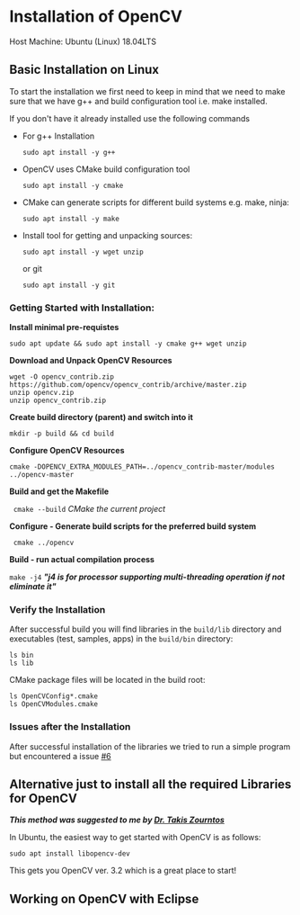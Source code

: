 
# Installation of OpenCV 

Host Machine: Ubuntu (Linux) 18.04LTS 

## Basic Installation on Linux 

To start the installation we first need to keep in mind that we need to make sure that we have g++ and build configuration tool i.e. make installed. 

If you don't have it already installed use the following commands 

* For g++ Installation

	```sudo apt install -y g++```

* OpenCV uses CMake build configuration tool

	```sudo apt install -y cmake```

* CMake can generate scripts for different build systems e.g. make, ninja:

	```sudo apt install -y make```

* Install tool for getting and unpacking sources:

	```sudo apt install -y wget unzip```

   or git

	```sudo apt install -y git```

### Getting Started with Installation:

**Install minimal pre-requistes**

```
sudo apt update && sudo apt install -y cmake g++ wget unzip
```

**Download and Unpack OpenCV Resources**

```wget -O opencv.zip https://github.com/opencv/opencv/archive/master.zip
wget -O opencv_contrib.zip https://github.com/opencv/opencv_contrib/archive/master.zip
unzip opencv.zip
unzip opencv_contrib.zip
```

**Create build directory (parent) and switch into it**

```mkdir -p build && cd build```

**Configure OpenCV Resources**

```cmake -DOPENCV_EXTRA_MODULES_PATH=../opencv_contrib-master/modules ../opencv-master```

**Build and get the Makefile**

``` cmake --build```    _CMake the current project_

**Configure - Generate build scripts for the preferred build system**

``` cmake ../opencv```

**Build - run actual compilation process**

```make -j4```    **_"j4 is for processor supporting multi-threading operation if not eliminate it"_**

### Verify the Installation

After successful build you will find libraries in the ```build/lib``` directory and executables (test, samples, apps) in the ```build/bin``` directory:

```
ls bin
ls lib
```

CMake package files will be located in the build root:

```
ls OpenCVConfig*.cmake
ls OpenCVModules.cmake
```

### Issues after the Installation

After successful installation of the libraries we tried to run a simple program but encountered a issue [#6](https://github.com/zrajani/Image_Beautification_and_Advancement/issues/6) 

## Alternative just to install all the required Libraries for OpenCV

**_This method was suggested to me by [Dr. Takis Zourntos](https://github.com/takiszourntos)_**

In Ubuntu, the easiest way to get started with OpenCV is as follows:

```sudo apt install libopencv-dev```

This gets you OpenCV ver. 3.2 which is a great place to start!


## Working on OpenCV with Eclipse 








